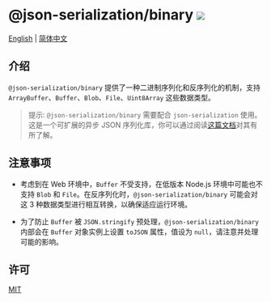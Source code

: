 # @json-serialization/binary <a href="https://www.npmjs.com/package/@json-serialization/binary"><img src="https://img.shields.io/npm/v/@json-serialization/binary.svg" /></a>

[English](https://github.com/memo-cn/json-serialization/blob/main/packages/binary/README.md) | [简体中文](https://github.com/memo-cn/json-serialization/blob/main/packages/binary/README.zh-CN.md)

## 介绍

`@json-serialization/binary` 提供了一种二进制序列化和反序列化的机制，支持 `ArrayBuffer`、`Buffer`、`Blob`、`File`、`Uint8Array` 这些数据类型。

> 提示: `@json-serialization/binary` 需要配合 `json-serialization` 使用。这是一个可扩展的异步 JSON 序列化库，你可以通过阅读[这篇文档](https://github.com/memo-cn/json-serialization/blob/main/packages/json/README.zh-CN.md)对其有所了解。

## 注意事项

- 考虑到在 Web 环境中，`Buffer` 不受支持，在低版本 Node.js 环境中可能也不支持 `Blob` 和 `File`。在反序列化时，`@json-serialization/binary` 可能会对这 3 种数据类型进行相互转换，以确保适应运行环境。

- 为了防止 `Buffer` 被 `JSON.stringify` 预处理，`@json-serialization/binary` 内部会在 `Buffer` 对象实例上设置 `toJSON` 属性，值设为 `null`，请注意并处理可能的影响。

## 许可

[MIT](./LICENSE)

